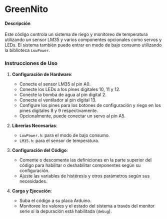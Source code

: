 # GreenNito 
#### Descripción
Este código controla un sistema de riego y monitoreo de temperatura utilizando un sensor LM35 y varios componentes opcionales como servos y LEDs. El sistema también puede entrar en modo de bajo consumo utilizando la biblioteca `LowPower`.

### Instrucciones de Uso

1. **Configuración de Hardware**:
   - Conecte el sensor LM35 al pin A0.
   - Conecte los LEDs a los pines digitales 10, 11 y 12.
   - Conecte la bomba de agua al pin digital 2.
   - Conecte el ventilador al pin digital 13.
   - Configure los pines para los botones de configuración y riego en los pines digitales 8 y 9 respectivamente.
   - Opcionalmente, puede conectar un servo al pin A5.

2. **Librerías Necesarias**:
   - `LowPower.h`: para el modo de bajo consumo.
   - `LM35.h`: para el sensor de temperatura.

3. **Configuración del Código**:
   - Comente o descomente las definiciones en la parte superior del código para habilitar o deshabilitar componentes según su configuración.
   - Ajuste las variables de histéresis y otros parámetros según sus necesidades.

4. **Carga y Ejecución**:
   - Suba el código a su placa Arduino.
   - Monitoree los valores y el estado del sistema a través del monitor serie si la depuración está habilitada (`debug`).
